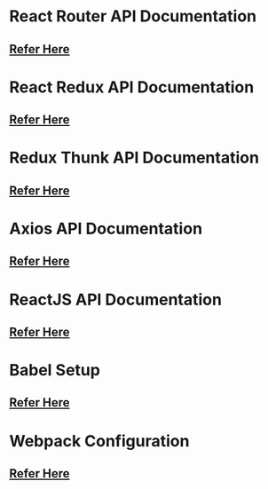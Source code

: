 # React Router API Documentation
## <a href="https://github.com/ReactTraining/react-router/tree/master/docs" target="_blank">Refer Here</a>

# React Redux API Documentation
## <a href="" target="_blank">Refer Here</a>

# Redux Thunk API Documentation
## <a href="https://github.com/gaearon/redux-thunk" target="_blank">Refer Here</a>

# Axios API Documentation
## <a href="https://github.com/mzabriskie/axios" target="_blank">Refer Here</a>

# ReactJS API Documentation
## <a href="https://facebook.github.io/react/docs/react-api.html" target="_blank">Refer Here</a>

# Babel Setup
## <a href="https://babeljs.io/docs/setup/#installation" target="_blank">Refer Here</a>

# Webpack Configuration
## <a href="https://webpack.js.org/configuration/" target="_blank">Refer Here</a>
